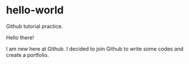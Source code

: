 # hello-world
Github tutorial practice. 

Hello there!

I am new here at Github. I decided to join Github to write some codes and create a portfolio. 
